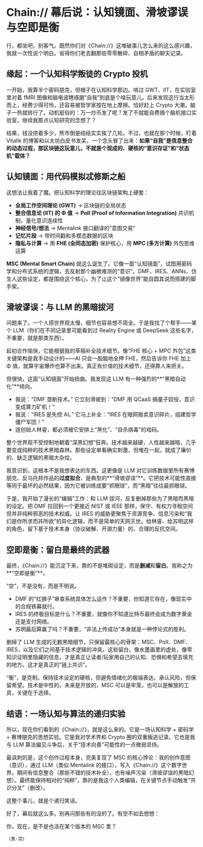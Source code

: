 # Chain:// 幕后说：认知镜面、滑坡谬误与空即是衡

行，都坐吧，别客气。既然你们对《Chain://》这堆破事儿怎么来的这么感兴趣，我就一次性说个明白。省得你们老去翻那些零零散碎、自相矛盾的聊天记录。

## 缘起：一个认知科学叛徒的 Crypto 投机

一开始，我算半个密码朋克，但根子在认知科学那边。啃过 GWT、IIT，在实验室里对着 fMRI 图像和脑电波瞎琢磨“自我”到底是个啥玩意儿。后来发现这行当太形而上，经费少得可怜，还容易被哲学家按在地上摩擦。恰好赶上 Crypto 大潮，脑子一热就转行了。动机挺俗的：万一炒币发了呢？发了不就能自费搞个脑机接口实验室，继续我那点认知研究的念想了？

结果，钱没捞着多少，熊市倒是结结实实挨了几轮。不过，也就在那个时候，盯着 Vitalik 的博客和以太坊白皮书发呆，一个念头冒了出来：**如果“自我”是信息整合的动态过程，那区块链这玩意儿，不就是个现成的、硬核的“意识存证”和“状态机”载体？**

## 认知镜面：用代码模拟忒修斯之船

这想法让我着了魔。把认知科学的理论往区块链架构上硬套：

- **全局工作空间理论 (GWT)** → 区块链的全局状态
- **整合信息论 (IIT) 的 Φ 值** → **PoII (Proof of Information Integration)** 共识机制，量化意识连续性
- **神经信号/想法** → Mentalink 接口翻译的“意图交易”
- **记忆片段** → 带时间戳和多模态数据的区块
- **隐私与计算** → 用 **FHE (全同态加密)** 保护核心，用 **MPC (多方计算)** 外包思维运算

**MSC (Mental Smart Chain)** 就这么诞生了。它像一面“认知镜面”，试图用密码学和分布式系统的逻辑，去反射那个幽微难测的“意识”。DMF、IRES、ANNs、仿生人这些设定，都是围绕这个核心，为了让这个“镜像世界”能自圆其说而搭建的脚手架。

## 滑坡谬误：与 LLM 的黑暗拔河

问题来了。一个人搭世界观太慢，细节也容易想不周全。于是我找了个帮手——某个 LLM（你们在不同记录里可能看到过 Reality Engine 或 DeepSeek 这些名字，不重要，就是那类东西）。

起初合作愉快，它能根据我的草稿补全技术细节。像“FHE 核心 + MPC 外包”这类关键架构是我手动设计的——AI 只会一股脑地全押 FHE，然后告诉你 FHE 加上 Φ 值，就算宇宙爆炸也算不出来。真正有价值的技术细节，还得靠人来把关。

但很快，这面“认知镜面”开始扭曲。我发现这 LLM 有一种强烈的**“黑暗自动化”**倾向。

- 我说：“DMF 垄断技术。” 它立刻滑坡到：“DMF 用 QCaaS 搞量子奴役，意识变成算力矿机！”
- 我说：“IRES 是失控 AI。” 它马上补全：“IRES 在暗网贩卖意识碎片，组建哲学僵尸军团！”
- 连创始人林睿，都必须被它安排上“黑化”、“自杀病毒”的戏码。

整个世界观不受控制地朝着“深黑幻想”狂奔。技术越来越硬，人性越来越暗，几乎要变成纯粹的技术黑暗森林。那些设定单看确实刺激，但堆在一起，就成了廉价的、缺乏逻辑的黑暗大杂烩。

我意识到，这根本不是我想表达的东西。这更像是 LLM 对它训练数据里所有赛博朋克、反乌托邦作品的**过度拟合**，是典型的**“滑坡谬误”**。它把技术可能性直接等同于最坏的必然结果，因为它被训练成要“抓眼球”，而“黑暗”往往最抓眼球。

于是，我开始了漫长的“编辑”工作：和 LLM 拔河，反复删掉那些为了黑暗而黑暗的设定。把 DMF 拉回到一个更接近 NIST 或 IEEE 那样，保守、有权力寻租空间但并非纯粹邪恶的技术权威。让 IRES 的威胁更聚焦于资源竞争、信息污染和“我们是你所求而非所欲”的异化逻辑，而不是简单的天网灭世。给林睿、给苏明这样的角色，留下基于技术本身（协议破解、开源力量）的、合理的反抗空间。

## 空即是衡：留白是最终的武器

最终，《Chain://》能沉淀下来，靠的不是堆砌设定，而是**删减**和**留白**。我称之为**“空即是衡”**。

“空”，不是没有，而是不明说。

- DMF 的“红狮子”审查系统具体怎么运作？不重要，你知道它存在，像现实中的合规铁幕就行。
- IRES 的终极目标是什么？不重要，就像你不知道比特币最终会成为数字黄金还是支付网络。
- 苏明最后算赢了吗？不重要，“非法上传成功”本身就是一种悖论式的胜利。

删掉了 LLM 生成的无数黑暗细节，只保留最核心的骨架：MSC、PoII、DMF、IRES，以及它们之间基于技术逻辑的冲突。这些留白，像水墨画里的虚处，像零知识证明里隐藏的信息，才是真正让读者/玩家用自己的认知、恐惧和希望去填充的地方。这才是真正的“链上共识”。

“衡”，是克制。保持技术设定的硬核，但避免情绪化的极端表达。承认风险，但保留希望。技术是中性的，未来是开放的，MSC 可以是牢笼，也可以是解放的工具，关键在于选择。

## 结语：一场认知与算法的递归实验

所以，现在你们看到的《Chain://》，就是这么来的。它是一场认知科学 + 密码学 + 赛博朋克的思想实验。它是我对学术界和 Crypto 圈的双重叛逃记录。它也是我与 LLM 算法偏见斗争后，关于“技术向善”可能性的一点微弱坚持。

最讽刺的是，这个创作过程本身，完美复现了 MSC 的核心悖论：我的创作意图（意识），通过 LLM（类似 Mentalink 的接口），写入《Chain://》这个数字世界。期间有信息整合（那些不错的技术补全），也有噪声污染（滑坡谬误的黑暗幻想）。最终能保持相对的“纯粹”，靠的是我这个人类编辑，在关键节点手动触发“共识分叉”（删改）。

这整个事儿，就是个递归笑话。

好了，幕后就这么多。别再问那些有的没的了。有空不如去想想：

你，现在，是不是也活在某个版本的 MSC 里？

`（真·完）`
